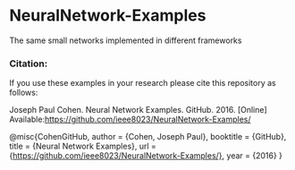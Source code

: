 # NeuralNetwork-Examples
The same small networks implemented in different frameworks

### Citation:

If you use these examples in your research please cite this repository as follows:

Joseph Paul Cohen. Neural Network Examples. GitHub. 2016. [Online] Available:https://github.com/ieee8023/NeuralNetwork-Examples/


@misc{CohenGitHub,
author = {Cohen, Joseph Paul},
booktitle = {GitHub},
title = {Neural Network Examples},
url = {https://github.com/ieee8023/NeuralNetwork-Examples/},
year = {2016}
}
